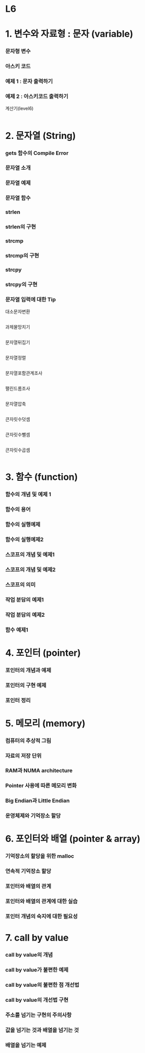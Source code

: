 # L6

# 1. 변수와 자료형 : 문자 (variable)

### 문자형 변수



### 아스키 코드



### 예제 1 : 문자 출력하기



### 예제 2 : 아스키코드 출력하기



계산기(level6)

```c

```



# 2. 문자열 (String)

### gets 함수의 Compile Error



### 문자열 소개



### 문자열 예제



### 문자열 함수



### strlen



### strlen의 구현



### strcmp



### strcmp의 구현



### strcpy



### strcpy의 구현



### 문자열 입력에 대한 Tip



대소문자변환

```c

```

과제물망치기

```c

```

문자열뒤집기

```c

```

문자열정렬

```c

```

문자열포함관계조사

```c

```

팰린드롬조사

```c

```

문자열압축

```c

```

큰자릿수덧셈

```c

```

큰자릿수뺄셈

```c

```

큰자릿수곱셈

```c

```

# 3. 함수 (function)

### 함수의 개념 및 예제 1



### 함수의 용어



### 함수의 실행예제



### 함수의 실행예제2



### 스코프의 개념 및 예제1



### 스코프의 개념 및 예제2



### 스코프의 의미



### 작업 분담의 예제1



### 작업 분담의 예제2



### 함수 예제1



# 4. 포인터 (pointer)

### 포인터의 개념과 예제



### 포인터의 구현 예제



### 포인터 정리



# 5. 메모리 (memory)

### 컴퓨터의 추상적 그림



### 자료의 저장 단위



### RAM과 NUMA architecture



### Pointer 사용에 따른 메모리 변화



### Big Endian과 Little Endian



### 운영체제와 기억장소 할당



# 6. 포인터와 배열 (pointer & array)

### 기억장소의 할당을 위한 malloc



### 연속적 기억장소 할당



### 포인터와 배열의 관계



### 포인터와 배열의 관계에 대한 실습



### 포인터 개념의 숙지에 대한 필요성



# 7. call by value

### call by value의 개념



### call by value가 불편한 예제



### call by value의 불편한 점 개선법



### call by value의 개선법 구현



### 주소를 넘기는 구현의 주의사항



### 값을 넘기는 것과 배열을 넘기는 것



### 배열을 넘기는 예제

# 